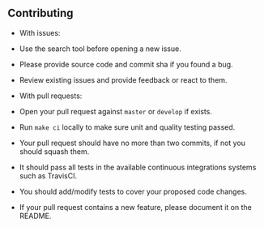 ## Contributing

- With issues:
- Use the search tool before opening a new issue.
- Please provide source code and commit sha if you found a bug.
- Review existing issues and provide feedback or react to them.

- With pull requests:
- Open your pull request against `master` or `develop` if exists.
- Run `make ci` locally to make sure unit and quality testing passed.
- Your pull request should have no more than two commits, if not you should squash them.
- It should pass all tests in the available continuous integrations systems such as TravisCI.
- You should add/modify tests to cover your proposed code changes.
- If your pull request contains a new feature, please document it on the README.
